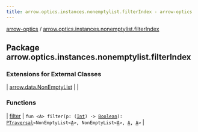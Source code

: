 ```yaml
---
title: arrow.optics.instances.nonemptylist.filterIndex - arrow-optics
---
```


[arrow-optics](../index.html) / [arrow.optics.instances.nonemptylist.filterIndex](./index.html)

## Package arrow.optics.instances.nonemptylist.filterIndex

### Extensions for External Classes

| [arrow.data.NonEmptyList](arrow.data.-non-empty-list/index.html) |  |

### Functions

| [filter](filter.html) | `fun <A> filter(p: (`[`Int`](https://kotlinlang.org/api/latest/jvm/stdlib/kotlin/-int/index.html)`) -> `[`Boolean`](https://kotlinlang.org/api/latest/jvm/stdlib/kotlin/-boolean/index.html)`): `[`PTraversal`](../arrow.optics/-p-traversal/index.html)`<NonEmptyList<`[`A`](filter.html#A)`>, NonEmptyList<`[`A`](filter.html#A)`>, `[`A`](filter.html#A)`, `[`A`](filter.html#A)`>` |

